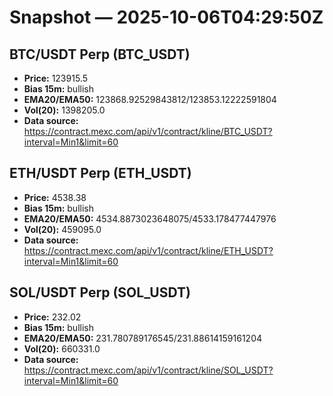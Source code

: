 # Snapshot — 2025-10-06T04:29:50Z

## BTC/USDT Perp (BTC_USDT)
- **Price:** 123915.5
- **Bias 15m:** bullish
- **EMA20/EMA50:** 123868.92529843812/123853.12222591804
- **Vol(20):** 1398205.0
- **Data source:** https://contract.mexc.com/api/v1/contract/kline/BTC_USDT?interval=Min1&limit=60

## ETH/USDT Perp (ETH_USDT)
- **Price:** 4538.38
- **Bias 15m:** bullish
- **EMA20/EMA50:** 4534.8873023648075/4533.178477447976
- **Vol(20):** 459095.0
- **Data source:** https://contract.mexc.com/api/v1/contract/kline/ETH_USDT?interval=Min1&limit=60

## SOL/USDT Perp (SOL_USDT)
- **Price:** 232.02
- **Bias 15m:** bullish
- **EMA20/EMA50:** 231.780789176545/231.88614159161204
- **Vol(20):** 660331.0
- **Data source:** https://contract.mexc.com/api/v1/contract/kline/SOL_USDT?interval=Min1&limit=60

